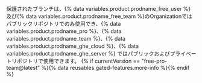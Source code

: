 保護されたブランチは、{% data variables.product.prodname_free_user %} 及び{% data variables.product.prodname_free_team %}のOrganizationではパブリックリポジトリでのみ使用でき、{% data variables.product.prodname_pro %}、{% data variables.product.prodname_team %}、{% data variables.product.prodname_ghe_cloud %}、{% data variables.product.prodname_ghe_server %} ではパブリックおよびプライベートリポジトリで使用できます。 {% if currentVersion == "free-pro-team@latest" %}{% data reusables.gated-features.more-info %}{% endif %}
